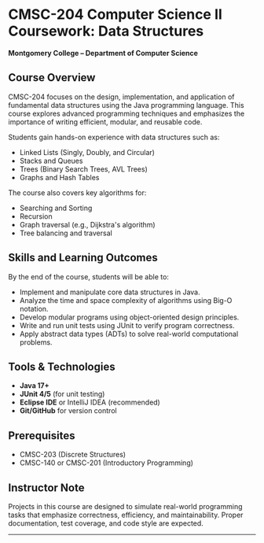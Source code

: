 # CMSC-204 Computer Science II Coursework: Data Structures
**Montgomery College – Department of Computer Science**

## Course Overview
CMSC-204 focuses on the design, implementation, and application of fundamental data structures using the Java programming language. This course explores advanced programming techniques and emphasizes the importance of writing efficient, modular, and reusable code.

Students gain hands-on experience with data structures such as:
- Linked Lists (Singly, Doubly, and Circular)
- Stacks and Queues
- Trees (Binary Search Trees, AVL Trees)
- Graphs and Hash Tables

The course also covers key algorithms for:
- Searching and Sorting
- Recursion
- Graph traversal (e.g., Dijkstra's algorithm)
- Tree balancing and traversal

## Skills and Learning Outcomes
By the end of the course, students will be able to:
- Implement and manipulate core data structures in Java.
- Analyze the time and space complexity of algorithms using Big-O notation.
- Develop modular programs using object-oriented design principles.
- Write and run unit tests using JUnit to verify program correctness.
- Apply abstract data types (ADTs) to solve real-world computational problems.

## Tools & Technologies
- **Java 17+**
- **JUnit 4/5** (for unit testing)
- **Eclipse IDE** or IntelliJ IDEA (recommended)
- **Git/GitHub** for version control

## Prerequisites
- CMSC-203 (Discrete Structures)
- CMSC-140 or CMSC-201 (Introductory Programming)

## Instructor Note
Projects in this course are designed to simulate real-world programming tasks that emphasize correctness, efficiency, and maintainability. Proper documentation, test coverage, and code style are expected.

---
